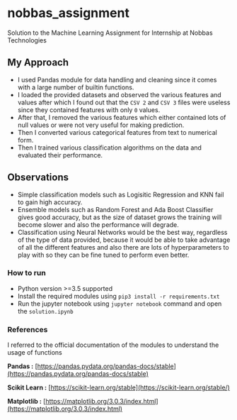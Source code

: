 
# nobbas_assignment

Solution to the Machine Learning Assignment for Internship at Nobbas Technologies

## My Approach

* I used Pandas module for data handling and cleaning since it comes with a large number of builtin functions.
* I loaded the provided datasets and observed the various features and values after which I found out that the `CSV 2` and `CSV 3` files were useless since they contained features with only `0` values.
* After that, I removed the various features which either contained lots of null values or were not very useful for making prediction.
* Then I converted various categorical features from text to numerical form.
* Then I trained various classification algorithms on the data and evaluated their performance.

## Observations

* Simple classification models such as Logisitic Regression and KNN fail to gain high accuracy.
* Ensemble models such as Random Forest and Ada Boost Classifier gives good accuracy, but as the size of dataset grows the training will become slower and also the performance will degrade.
* Classification using Neural Networks would be the best way, regardless of the type of data provided, because it would be able to take advantage of all the different features and also there are lots of hyperparameters to play with so they can be fine tuned to perform even better.

### How to run

* Python version >=3.5 supported
* Install the required modules using `pip3 install -r requirements.txt`
* Run the jupyter notebook using `jupyter notebook` command and open the `solution.ipynb`

### References

I referred to the official documentation of the modules to understand the usage of functions

**Pandas :** [https://pandas.pydata.org/pandas-docs/stable](https://pandas.pydata.org/pandas-docs/stable)

**Scikit Learn :** [https://scikit-learn.org/stable](https://scikit-learn.org/stable/)

**Matplotlib :** [https://matplotlib.org/3.0.3/index.html](https://matplotlib.org/3.0.3/index.html)
